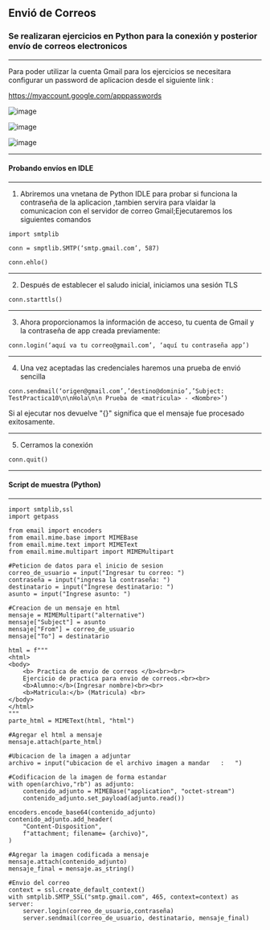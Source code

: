 ## Envió de Correos
### Se realizaran ejercicios en Python para la conexión y posterior envío de correos electronicos
___
Para poder utilizar la cuenta Gmail para los ejercicios  se necesitara configurar un password de aplicacion desde el siguiente link :

https://myaccount.google.com/apppasswords

![image](https://user-images.githubusercontent.com/111693854/204849622-1bbba538-3199-42fe-86db-ef2a189d729c.png)

![image](https://user-images.githubusercontent.com/111693854/204849755-0052c96a-111a-4222-b3a9-b781e003c057.png)

![image](https://user-images.githubusercontent.com/111693854/204849942-22012ebd-7475-4615-a82f-d75e47edb253.png)

___

#### Probando envíos en IDLE
___
1. Abriremos una vnetana de Python IDLE  para probar si funciona la contraseña de la aplicacion ,tambien servira para vlaidar la comunicacion con el servidor de correo Gmail;Ejecutaremos los siguientes comandos 

~~~
import smtplib
~~~

~~~
conn = smptlib.SMTP(‘smtp.gmail.com’, 587)
~~~

~~~
conn.ehlo()
~~~

___
2. Después de establecer el saludo inicial, iniciamos una sesión TLS

~~~
conn.starttls()
~~~

___
3. Ahora proporcionamos la información de acceso, tu cuenta de Gmail y la contraseña de app creada previamente: 

~~~
conn.login(‘aquí va tu correo@gmail.com’, ‘aquí tu contraseña app’)
~~~

___
4. Una vez aceptadas las credenciales haremos una prueba de envió sencilla

~~~
conn.sendmail(‘origen@gmail.com’,’destino@dominio’,’Subject: TestPractica10\n\nHola\n\n Prueba de <matricula> - <Nombre>’) 
~~~
Si al ejecutar nos devuelve "{}" significa que el mensaje fue procesado exitosamente.
___
5. Cerramos la conexión
~~~
conn.quit()
~~~

___

#### Script de muestra (Python)
___

~~~
import smtplib,ssl
import getpass

from email import encoders
from email.mime.base import MIMEBase
from email.mime.text import MIMEText
from email.mime.multipart import MIMEMultipart

#Peticion de datos para el inicio de sesion 
correo_de_usuario = input("Ingresar tu correo: ")
contraseña = input("ingresa la contraseña: ")
destinatario = input("Ingrese destinatario: ")
asunto = input("Ingrese asunto: ")

#Creacion de un mensaje en html
mensaje = MIMEMultipart("alternative")
mensaje["Subject"] = asunto
mensaje["From"] = correo_de_usuario
mensaje["To"] = destinatario

html = f"""
<html>
<body>
    <b> Practica de envio de correos </b><br><br>
    Ejercicio de practica para envio de correos.<br><br>
    <b>Alumno:</b>(Ingresar nombre)<br><br>
    <b>Matricula:</b> (Matricula) <br>
</body>
</html>
"""
parte_html = MIMEText(html, "html")

#Agregar el html a mensaje 
mensaje.attach(parte_html)

#Ubicacion de la imagen a adjuntar 
archivo = input("ubicacion de el archivo imagen a mandar   :   ") 

#Codificacion de la imagen de forma estandar 
with open(archivo,"rb") as adjunto:
    contenido_adjunto = MIMEBase("application", "octet-stream")
    contenido_adjunto.set_payload(adjunto.read())

encoders.encode_base64(contenido_adjunto)
contenido_adjunto.add_header(
    "Content-Disposition",
    f"attachment; filename= {archivo}",
)

#Agregar la imagen codificada a mensaje
mensaje.attach(contenido_adjunto)
mensaje_final = mensaje.as_string()

#Envio del correo
context = ssl.create_default_context()
with smtplib.SMTP_SSL("smtp.gmail.com", 465, context=context) as server:
    server.login(correo_de_usuario,contraseña)
    server.sendmail(correo_de_usuario, destinatario, mensaje_final)
~~~
